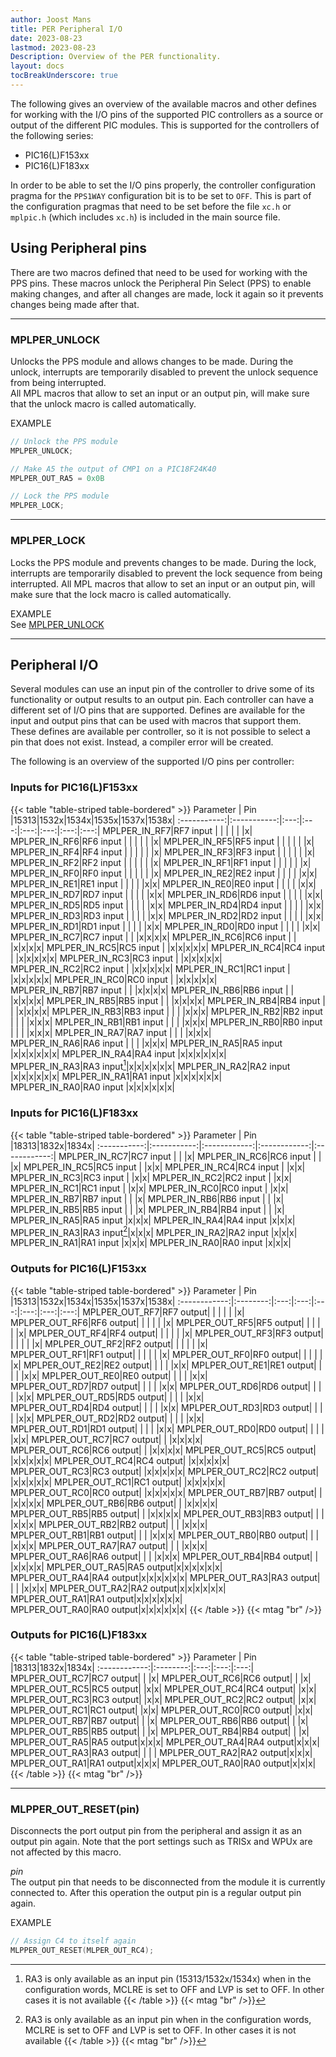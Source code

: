 ```yaml
---
author: Joost Mans
title: PER Peripheral I/O
date: 2023-08-23
lastmod: 2023-08-23
Description: Overview of the PER functionality.
layout: docs
tocBreakUnderscore: true
--- 
```

<!-- cSpell:ignore Joost lastmod MCLRE MLPPER MPLPER MLPER mplpic mtag -->

The following gives an overview of the available macros and other defines for working with the I/O pins of the supported PIC controllers as a source or output of the different PIC modules. This is supported for the controllers of the following series:

* PIC16(L)F153xx
* PIC16(L)F183xx

In order to be able to set the I/O pins properly, the controller configuration pragma for the `PPS1WAY` configuration bit is to be set to `OFF`. This is part of the configuration pragmas that need to be set before the file `xc.h` or `mplpic.h` (which includes `xc.h`) is included in the main source file.

## Using Peripheral pins

There are two macros defined that need to be used for working with the PPS pins. These macros unlock the Peripheral Pin Select (PPS) to enable making changes, and after all changes are made, lock it again so it prevents changes being made after that.

---------------------------------------

### MPLPER_UNLOCK

Unlocks the PPS module and allows changes to be made. During the unlock, interrupts are temporarily disabled to prevent the unlock sequence from being interrupted.  
All MPL macros that allow to set an input or an output pin, will make sure that the unlock macro is called automatically.

EXAMPLE  

```c
// Unlock the PPS module
MPLPER_UNLOCK;

// Make A5 the output of CMP1 on a PIC18F24K40
MPLPER_OUT_RA5 = 0x0B

// Lock the PPS module
MPLPER_LOCK;
```

---------------------------------------

### MPLPER_LOCK

Locks the PPS module and prevents changes to be made. During the lock, interrupts are temporarily disabled to prevent the lock sequence from being interrupted. All MPL macros that allow to set an input or an output pin, will make sure that the lock macro is called automatically.

EXAMPLE  
See [MPLPER_UNLOCK](#mplper_unlock)

---------------------------------------

## Peripheral I/O

Several modules can use an input pin of the controller to drive some of its functionality or output results to an output pin. Each controller can have a different set of I/O pins that are supported. Defines are available for the input and output pins that can be used with macros that support them. These defines are available per controller, so it is not possible to select a pin that does not exist. Instead, a compiler error will be created.

The following is an overview of the supported I/O pins per controller:

### Inputs for PIC16(L)F153xx

{{< table "table-striped table-bordered" >}}
  Parameter  |     Pin     |15313|1532x|1534x|1535x|1537x|1538x|
:-----------:|:-----------:|:---:|:---:|:---:|:---:|:---:|:---:|
MPLPER_IN_RF7|RF7&nbsp;input    | | | | | |x|
MPLPER_IN_RF6|RF6&nbsp;input    | | | | | |x|
MPLPER_IN_RF5|RF5&nbsp;input    | | | | | |x|
MPLPER_IN_RF4|RF4&nbsp;input    | | | | | |x|
MPLPER_IN_RF3|RF3&nbsp;input    | | | | | |x|
MPLPER_IN_RF2|RF2&nbsp;input    | | | | | |x|
MPLPER_IN_RF1|RF1&nbsp;input    | | | | | |x|
MPLPER_IN_RF0|RF0&nbsp;input    | | | | | |x|
MPLPER_IN_RE2|RE2&nbsp;input    | | | | |x|x|
MPLPER_IN_RE1|RE1&nbsp;input    | | | | |x|x|
MPLPER_IN_RE0|RE0&nbsp;input    | | | | |x|x|
MPLPER_IN_RD7|RD7&nbsp;input    | | | | |x|x|
MPLPER_IN_RD6|RD6&nbsp;input    | | | | |x|x|
MPLPER_IN_RD5|RD5&nbsp;input    | | | | |x|x|
MPLPER_IN_RD4|RD4&nbsp;input    | | | | |x|x|
MPLPER_IN_RD3|RD3&nbsp;input    | | | | |x|x|
MPLPER_IN_RD2|RD2&nbsp;input    | | | | |x|x|
MPLPER_IN_RD1|RD1&nbsp;input    | | | | |x|x|
MPLPER_IN_RD0|RD0&nbsp;input    | | | | |x|x|
MPLPER_IN_RC7|RC7&nbsp;input    | | |x|x|x|x|
MPLPER_IN_RC6|RC6&nbsp;input    | | |x|x|x|x|
MPLPER_IN_RC5|RC5&nbsp;input    | |x|x|x|x|x|
MPLPER_IN_RC4|RC4&nbsp;input    | |x|x|x|x|x|
MPLPER_IN_RC3|RC3&nbsp;input    | |x|x|x|x|x|
MPLPER_IN_RC2|RC2&nbsp;input    | |x|x|x|x|x|
MPLPER_IN_RC1|RC1&nbsp;input    | |x|x|x|x|x|
MPLPER_IN_RC0|RC0&nbsp;input    | |x|x|x|x|x|
MPLPER_IN_RB7|RB7&nbsp;input    | | |x|x|x|x|
MPLPER_IN_RB6|RB6&nbsp;input    | | |x|x|x|x|
MPLPER_IN_RB5|RB5&nbsp;input    | | |x|x|x|x|
MPLPER_IN_RB4|RB4&nbsp;input    | | |x|x|x|x|
MPLPER_IN_RB3|RB3&nbsp;input    | | | |x|x|x|
MPLPER_IN_RB2|RB2&nbsp;input    | | | |x|x|x|
MPLPER_IN_RB1|RB1&nbsp;input    | | | |x|x|x|
MPLPER_IN_RB0|RB0&nbsp;input    | | | |x|x|x|
MPLPER_IN_RA7|RA7&nbsp;input    | | | |x|x|x|
MPLPER_IN_RA6|RA6&nbsp;input    | | | |x|x|x|
MPLPER_IN_RA5|RA5&nbsp;input    |x|x|x|x|x|x|
MPLPER_IN_RA4|RA4&nbsp;input    |x|x|x|x|x|x|
MPLPER_IN_RA3|RA3&nbsp;input[^1]|x|x|x|x|x|x|
MPLPER_IN_RA2|RA2&nbsp;input    |x|x|x|x|x|x|
MPLPER_IN_RA1|RA1&nbsp;input    |x|x|x|x|x|x|
MPLPER_IN_RA0|RA0&nbsp;input    |x|x|x|x|x|x|
[^1]: RA3 is only available as an input pin (15313/1532x/1534x) when in the configuration words, MCLRE is set to OFF and LVP is set to OFF. In other cases it is not available
{{< /table >}}
{{< mtag "br" />}}

### Inputs for PIC16(L)F183xx

{{< table "table-striped table-bordered" >}}
  Parameter  |     Pin     |18313|1832x|1834x|
:-----------:|:-----------:|:------------:|:------------:|:------------:|
MPLPER_IN_RC7|RC7&nbsp;input    | | |x|
MPLPER_IN_RC6|RC6&nbsp;input    | | |x|
MPLPER_IN_RC5|RC5&nbsp;input    | |x|x|
MPLPER_IN_RC4|RC4&nbsp;input    | |x|x|
MPLPER_IN_RC3|RC3&nbsp;input    | |x|x|
MPLPER_IN_RC2|RC2&nbsp;input    | |x|x|
MPLPER_IN_RC1|RC1&nbsp;input    | |x|x|
MPLPER_IN_RC0|RC0&nbsp;input    | |x|x|
MPLPER_IN_RB7|RB7&nbsp;input    | | |x|
MPLPER_IN_RB6|RB6&nbsp;input    | | |x|
MPLPER_IN_RB5|RB5&nbsp;input    | | |x|
MPLPER_IN_RB4|RB4&nbsp;input    | | |x|
MPLPER_IN_RA5|RA5&nbsp;input    |x|x|x|
MPLPER_IN_RA4|RA4&nbsp;input    |x|x|x|
MPLPER_IN_RA3|RA3&nbsp;input[^2]|x|x|x|
MPLPER_IN_RA2|RA2&nbsp;input    |x|x|x|
MPLPER_IN_RA1|RA1&nbsp;input    |x|x|x|
MPLPER_IN_RA0|RA0&nbsp;input    |x|x|x|
[^2]: RA3 is only available as an input pin when in the configuration words, MCLRE is set to OFF and LVP is set to OFF. In other cases it is not available
{{< /table >}}
{{< mtag "br" />}}

### Outputs for PIC16(L)F153xx

{{< table "table-striped table-bordered" >}}
  Parameter   |    Pin   |15313|1532x|1534x|1535x|1537x|1538x|
:------------:|:--------:|:---:|:---:|:---:|:---:|:---:|:---:|
MPLPER_OUT_RF7|RF7&nbsp;output| | | | | |x|
MPLPER_OUT_RF6|RF6&nbsp;output| | | | | |x|
MPLPER_OUT_RF5|RF5&nbsp;output| | | | | |x|
MPLPER_OUT_RF4|RF4&nbsp;output| | | | | |x|
MPLPER_OUT_RF3|RF3&nbsp;output| | | | | |x|
MPLPER_OUT_RF2|RF2&nbsp;output| | | | | |x|
MPLPER_OUT_RF1|RF1&nbsp;output| | | | | |x|
MPLPER_OUT_RF0|RF0&nbsp;output| | | | | |x|
MPLPER_OUT_RE2|RE2&nbsp;output| | | | |x|x|
MPLPER_OUT_RE1|RE1&nbsp;output| | | | |x|x|
MPLPER_OUT_RE0|RE0&nbsp;output| | | | |x|x|
MPLPER_OUT_RD7|RD7&nbsp;output| | | | |x|x|
MPLPER_OUT_RD6|RD6&nbsp;output| | | | |x|x|
MPLPER_OUT_RD5|RD5&nbsp;output| | | | |x|x|
MPLPER_OUT_RD4|RD4&nbsp;output| | | | |x|x|
MPLPER_OUT_RD3|RD3&nbsp;output| | | | |x|x|
MPLPER_OUT_RD2|RD2&nbsp;output| | | | |x|x|
MPLPER_OUT_RD1|RD1&nbsp;output| | | | |x|x|
MPLPER_OUT_RD0|RD0&nbsp;output| | | | |x|x|
MPLPER_OUT_RC7|RC7&nbsp;output| | |x|x|x|x|
MPLPER_OUT_RC6|RC6&nbsp;output| | |x|x|x|x|
MPLPER_OUT_RC5|RC5&nbsp;output| |x|x|x|x|x|
MPLPER_OUT_RC4|RC4&nbsp;output| |x|x|x|x|x|
MPLPER_OUT_RC3|RC3&nbsp;output| |x|x|x|x|x|
MPLPER_OUT_RC2|RC2&nbsp;output| |x|x|x|x|x|
MPLPER_OUT_RC1|RC1&nbsp;output| |x|x|x|x|x|
MPLPER_OUT_RC0|RC0&nbsp;output| |x|x|x|x|x|
MPLPER_OUT_RB7|RB7&nbsp;output| | |x|x|x|x|
MPLPER_OUT_RB6|RB6&nbsp;output| | |x|x|x|x|
MPLPER_OUT_RB5|RB5&nbsp;output| | |x|x|x|x|
MPLPER_OUT_RB3|RB3&nbsp;output| | | |x|x|x|
MPLPER_OUT_RB2|RB2&nbsp;output| | | |x|x|x|
MPLPER_OUT_RB1|RB1&nbsp;output| | | |x|x|x|
MPLPER_OUT_RB0|RB0&nbsp;output| | | |x|x|x|
MPLPER_OUT_RA7|RA7&nbsp;output| | | |x|x|x|
MPLPER_OUT_RA6|RA6&nbsp;output| | | |x|x|x|
MPLPER_OUT_RB4|RB4&nbsp;output| | |x|x|x|x|
MPLPER_OUT_RA5|RA5&nbsp;output|x|x|x|x|x|x|
MPLPER_OUT_RA4|RA4&nbsp;output|x|x|x|x|x|x|
MPLPER_OUT_RA3|RA3&nbsp;output| | | |x|x|x|
MPLPER_OUT_RA2|RA2&nbsp;output|x|x|x|x|x|x|
MPLPER_OUT_RA1|RA1&nbsp;output|x|x|x|x|x|x|
MPLPER_OUT_RA0|RA0&nbsp;output|x|x|x|x|x|x|
{{< /table >}}
{{< mtag "br" />}}

### Outputs for PIC16(L)F183xx

{{< table "table-striped table-bordered" >}}
  Parameter   |    Pin   |18313|1832x|1834x|
:------------:|:--------:|:---:|:---:|:---:|
MPLPER_OUT_RC7|RC7&nbsp;output| | |x|
MPLPER_OUT_RC6|RC6&nbsp;output| | |x|
MPLPER_OUT_RC5|RC5&nbsp;output| |x|x|
MPLPER_OUT_RC4|RC4&nbsp;output| |x|x|
MPLPER_OUT_RC3|RC3&nbsp;output| |x|x|
MPLPER_OUT_RC2|RC2&nbsp;output| |x|x|
MPLPER_OUT_RC1|RC1&nbsp;output| |x|x|
MPLPER_OUT_RC0|RC0&nbsp;output| |x|x|
MPLPER_OUT_RB7|RB7&nbsp;output| | |x|
MPLPER_OUT_RB6|RB6&nbsp;output| | |x|
MPLPER_OUT_RB5|RB5&nbsp;output| | |x|
MPLPER_OUT_RB4|RB4&nbsp;output| | |x|
MPLPER_OUT_RA5|RA5&nbsp;output|x|x|x|
MPLPER_OUT_RA4|RA4&nbsp;output|x|x|x|
MPLPER_OUT_RA3|RA3&nbsp;output| | | |
MPLPER_OUT_RA2|RA2&nbsp;output|x|x|x|
MPLPER_OUT_RA1|RA1&nbsp;output|x|x|x|
MPLPER_OUT_RA0|RA0&nbsp;output|x|x|x|
{{< /table >}}
{{< mtag "br" />}}

---------------------------------------

### MLPPER_OUT_RESET(pin)

Disconnects the port output pin from the peripheral and assign it as an output pin again. Note that the port settings such as TRISx and WPUx are not affected by this macro.

*pin*  
The output pin that needs to be disconnected from the module it is currently connected to. After this operation the output pin is a regular output pin again.

EXAMPLE

```c
// Assign C4 to itself again
MLPPER_OUT_RESET(MLPER_OUT_RC4);
```
